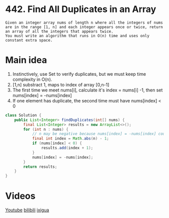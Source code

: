 # 442. Find All Duplicates in an Array

```
Given an integer array nums of length n where all the integers of nums are in the range [1, n] and each integer appears once or twice, return an array of all the integers that appears twice.
You must write an algorithm that runs in O(n) time and uses only constant extra space.
```

# Main idea

1. Instinctively, use Set to verify duplicates, but we must keep time complexity in O(n).
2. [1,n] substract 1, maps to index of array [0,n-1]
3. The first time we meet nums[i], calculate it's index = nums[i] -1, then set nums[index] = -nums[index]
4. If one element has duplicate, the second time must have nums[index] < 0

```java
class Solution {
    public List<Integer> findDuplicates(int[] nums) {
        final List<Integer> results = new ArrayList<>();
        for (int n : nums) {
            // n may be negative because nums[index] = -nums[index] could be executed before iteration of n.
            final int index = Math.abs(n) - 1;
            if (nums[index] < 0) {
                results.add(index + 1);
            }
            nums[index] = -nums[index];
        }
        return results;
    }
}
```

# Videos
[Youtube](https://www.youtube.com/watch?v=FqOyCPqpjLs)
[bilibili](https://www.bilibili.com/video/BV1fb4y1a7PV/)
[ixigua](https://www.ixigua.com/i7015901460898841095/)